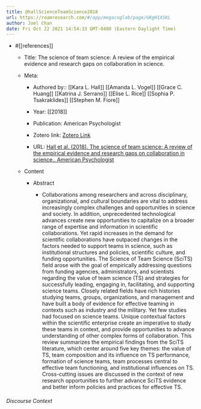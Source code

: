 ```yaml
---
title: @hallScienceTeamScience2018
url: https://roamresearch.com/#/app/megacoglab/page/GKgH1XSKL
author: Joel Chan
date: Fri Oct 22 2021 14:54:33 GMT-0400 (Eastern Daylight Time)
---
```


- #[[references]]

    - Title: The science of team science: A review of the empirical evidence and research gaps on collaboration in science.

    - Meta:

        - Authored by:: [[Kara L. Hall]] [[Amanda L. Vogel]] [[Grace C. Huang]] [[Katrina J. Serrano]] [[Elise L. Rice]] [[Sophia P. Tsakraklides]] [[Stephen M. Fiore]]

        - Year: [[2018]]

        - Publication: American Psychologist

        - Zotero link: [Zotero Link](zotero://select/items/7_5NXWKMWK)

        - URL: [Hall et al. (2018). The science of team science: A review of the empirical evidence and research gaps on collaboration in science.. American Psychologist](http://doi.apa.org/getdoi.cfm?doi=10.1037/amp0000319)

    - Content

        - Abstract

            - Collaborations among researchers and across disciplinary, organizational, and cultural boundaries are vital to address increasingly complex challenges and opportunities in science and society. In addition, unprecedented technological advances create new opportunities to capitalize on a broader range of expertise and information in scientific collaborations. Yet rapid increases in the demand for scientific collaborations have outpaced changes in the factors needed to support teams in science, such as institutional structures and policies, scientific culture, and funding opportunities. The Science of Team Science (SciTS) field arose with the goal of empirically addressing questions from funding agencies, administrators, and scientists regarding the value of team science (TS) and strategies for successfully leading, engaging in, facilitating, and supporting science teams. Closely related fields have rich histories studying teams, groups, organizations, and management and have built a body of evidence for effective teaming in contexts such as industry and the military. Yet few studies had focused on science teams. Unique contextual factors within the scientific enterprise create an imperative to study these teams in context, and provide opportunities to advance understanding of other complex forms of collaboration. This review summarizes the empirical findings from the SciTS literature, which center around five key themes: the value of TS, team composition and its influence on TS performance, formation of science teams, team processes central to effective team functioning, and institutional influences on TS. Cross-cutting issues are discussed in the context of new research opportunities to further advance SciTS evidence and better inform policies and practices for effective TS.

###### Discourse Context


